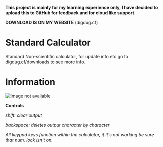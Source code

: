**This project is mainly for my learning experience only, I have decided to upload this to GitHub for feedback and for cloud like support.**

**DOWNLOAD IS ON MY WEBSITE**
(digdug.cf)
# Standard Calculator

Standard Non-scientific calculator, for update info etc go to
digdug.cf/downloads to see more info.


# Information

![Image not avaliable](http://73.78.196.64/images/calculatorScreenshot.png "Calculator Screenshot")


**Controls**

*shift: clear output*

*backspace: deletes output character by character*

*All keypad keys function within the calculator, if it's not working be sure that num. lock isn't on.*







